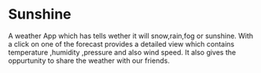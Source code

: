 # Sunshine
A weather App which has tells wether it will snow,rain,fog or sunshine.
With a click on one of the forecast provides a detailed view which contains temperature ,humidity ,pressure and also wind speed.
It also gives the oppurtunity to share the weather with our friends. 
